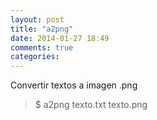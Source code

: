 ```yaml
---
layout: post
title: "a2png"
date: 2014-01-27 18:49
comments: true
categories: 
---
```

Convertir textos a imagen .png

>$ a2png texto.txt texto.png

